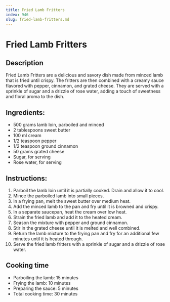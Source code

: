 ```yaml
---
title: Fried Lamb Fritters
index: 946
slug: fried-lamb-fritters.md
---
```


# Fried Lamb Fritters

## Description
Fried Lamb Fritters are a delicious and savory dish made from minced lamb that is fried until crispy. The fritters are then combined with a creamy sauce flavored with pepper, cinnamon, and grated cheese. They are served with a sprinkle of sugar and a drizzle of rose water, adding a touch of sweetness and floral aroma to the dish.

## Ingredients:
- 500 grams lamb loin, parboiled and minced
- 2 tablespoons sweet butter
- 100 ml cream
- 1/2 teaspoon pepper
- 1/2 teaspoon ground cinnamon
- 50 grams grated cheese
- Sugar, for serving
- Rose water, for serving

## Instructions:
1. Parboil the lamb loin until it is partially cooked. Drain and allow it to cool.
2. Mince the parboiled lamb into small pieces.
3. In a frying pan, melt the sweet butter over medium heat.
4. Add the minced lamb to the pan and fry until it is browned and crispy.
5. In a separate saucepan, heat the cream over low heat.
6. Strain the fried lamb and add it to the heated cream.
7. Season the mixture with pepper and ground cinnamon.
8. Stir in the grated cheese until it is melted and well combined.
9. Return the lamb mixture to the frying pan and fry for an additional few minutes until it is heated through.
10. Serve the fried lamb fritters with a sprinkle of sugar and a drizzle of rose water.

## Cooking time
- Parboiling the lamb: 15 minutes
- Frying the lamb: 10 minutes
- Preparing the sauce: 5 minutes
- Total cooking time: 30 minutes